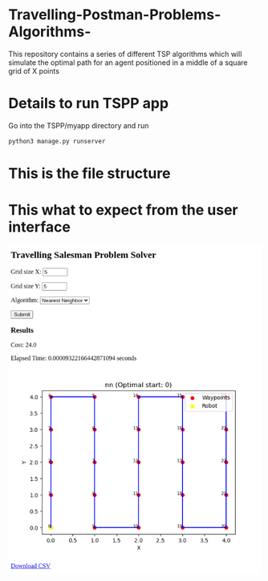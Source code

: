 # Travelling-Postman-Problems-Algorithms-
This repository contains a series of different TSP algorithms which will simulate the optimal path for an agent positioned in a middle of a square grid of X points

# Details to run TSPP app
Go into the TSPP/myapp directory and run
```bash
python3 manage.py runserver
```

# This is the file structure

# This what to expect from the user interface
![alt text](/TSPP/website.png "User Interface")
